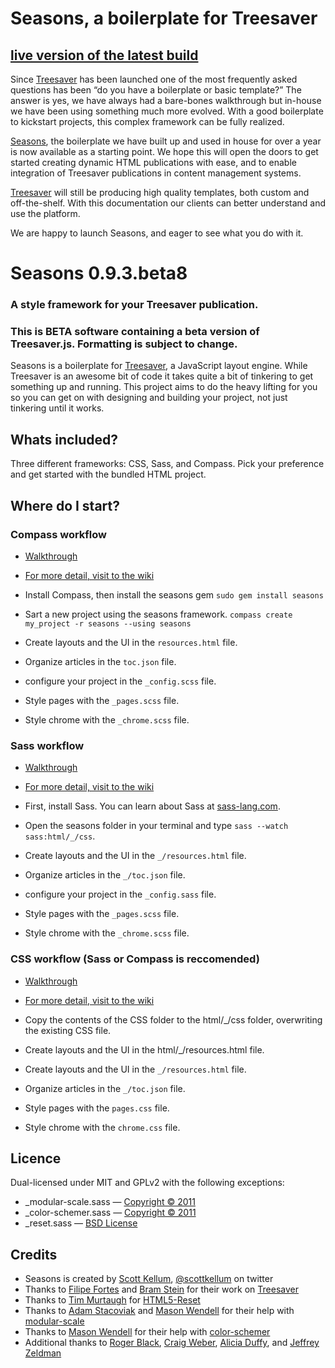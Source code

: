 # Seasons, a boilerplate for Treesaver
## [live version of the latest build](http://lab.scottkellum.com/seasons/)

Since [Treesaver](https://github.com/Treesaver/treesaver) has been launched one of the most frequently asked questions has been “do you have a boilerplate or basic template?” The answer is yes, we have always had a bare-bones walkthrough but in-house we have been using something much more evolved. With a good boilerplate to kickstart projects, this  complex framework can be fully realized.

[Seasons](https://github.com/scottkellum/Seasons), the boilerplate we have built up and used in house for over a year  is now available as a starting point. We hope this will open the doors  to get started creating dynamic HTML publications with ease, and to enable integration of Treesaver publications in content management systems.

[Treesaver](http://treesaver.net) will still be producing high quality templates, both custom and off-the-shelf. With this documentation our clients can better understand and use the platform.

We are happy to launch Seasons, and eager to see what you do with it.

# Seasons 0.9.3.beta8
### A style framework for your Treesaver publication.

### This is BETA software containing a beta version of Treesaver.js. Formatting is subject to change.

Seasons is a boilerplate for [Treesaver](http://treesaverjs.com/), a JavaScript layout engine. While Treesaver is an awesome bit of code it takes quite a bit of tinkering to get something up and running. This project aims to do the heavy lifting for you so you can get on with designing and building your project, not just tinkering until it works.

## Whats included?
Three different frameworks: CSS, Sass, and Compass. Pick your preference and get started with the bundled HTML project.

## Where do I start?

### Compass workflow

* [Walkthrough](https://github.com/scottkellum/Seasons/wiki/Compass-walkthrough)
* [For more detail, visit to the wiki](https://github.com/scottkellum/Seasons/wiki/Styling-with-Sass-and-Compass)

* Install Compass, then install the seasons gem `sudo gem install seasons`
* Sart a new project using the seasons framework. `compass create my_project -r seasons --using seasons`
* Create layouts and the UI in the `resources.html` file.
* Organize articles in the `toc.json` file.
* configure your project in the `_config.scss` file.
* Style pages with the `_pages.scss` file.
* Style chrome with the `_chrome.scss` file.

### Sass workflow

* [Walkthrough](https://github.com/scottkellum/Seasons/wiki/Sass-walkthrough)
* [For more detail, visit to the wiki](https://github.com/scottkellum/Seasons/wiki/Styling-with-Sass-and-Compass)

* First, install Sass. You can learn about Sass at [sass-lang.com](http://sass-lang.com/).
* Open the seasons folder in your terminal and type `sass --watch sass:html/_/css`.
* Create layouts and the UI in the `_/resources.html` file.
* Organize articles in the `_/toc.json` file.
* configure your project in the `_config.sass` file.
* Style pages with the `_pages.scss` file.
* Style chrome with the `_chrome.scss` file.

### CSS workflow (Sass or Compass is reccomended)

* [Walkthrough](https://github.com/scottkellum/Seasons/wiki/CSS-and-HTML-walkthrough)
* [For more detail, visit to the wiki](https://github.com/scottkellum/Seasons/wiki/Styling-with-CSS)

* Copy the contents of the CSS folder to the html/_/css folder, overwriting the existing CSS file.
* Create layouts and the UI in the html/_/resources.html file.
* Create layouts and the UI in the `_/resources.html` file.
* Organize articles in the `_/toc.json` file.
* Style pages with the `pages.css` file.
* Style chrome with the `chrome.css` file.

## Licence
Dual-licensed under MIT and GPLv2 with the following exceptions:

* _modular-scale.sass — [Copyright © 2011](https://github.com/scottkellum/modular-scale)
* _color-schemer.sass — [Copyright © 2011](https://github.com/scottkellum/color-schemer)
* _reset.sass — [BSD License](http://html5reset.org/#acknowledgements)

## Credits

* Seasons is created by [Scott Kellum](https://github.com/scottkellum), [@scottkellum](https://twitter.com/#!/scottkellum) on twitter
* Thanks to [Filipe Fortes](https://github.com/fortes) and [Bram Stein](https://github.com/bramstein) for their work on [Treesaver](https://github.com/Treesaver/treesaver)
* Thanks to [Tim Murtaugh](https://github.com/murtaugh) for [HTML5-Reset](https://github.com/murtaugh/HTML5-Reset)
* Thanks to [Adam Stacoviak](https://github.com/adamstac) and [Mason Wendell](https://github.com/canarymason) for their help with [modular-scale](https://github.com/scottkellum/modular-scale)
* Thanks to [Mason Wendell](https://github.com/canarymason) for their help with [color-schemer](https://github.com/scottkellum/color-schemer)
* Additional thanks to [Roger Black](http://rogerblack.com/), [Craig Weber](https://github.com/crgwbr), [Alicia Duffy](https://github.com/aliciaduffy), and [Jeffrey Zeldman](http://www.zeldman.com/)